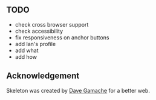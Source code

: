 ## TODO

- check cross browser support
- check accessibility
- fix responsiveness on anchor buttons
- add Ian's profile
- add what
- add how

## Acknowledgement

Skeleton was created by [Dave Gamache](https://twitter.com/dhg) for a better web.
